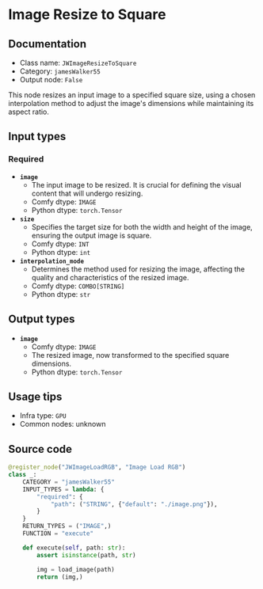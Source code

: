 # Image Resize to Square
## Documentation
- Class name: `JWImageResizeToSquare`
- Category: `jamesWalker55`
- Output node: `False`

This node resizes an input image to a specified square size, using a chosen interpolation method to adjust the image's dimensions while maintaining its aspect ratio.
## Input types
### Required
- **`image`**
    - The input image to be resized. It is crucial for defining the visual content that will undergo resizing.
    - Comfy dtype: `IMAGE`
    - Python dtype: `torch.Tensor`
- **`size`**
    - Specifies the target size for both the width and height of the image, ensuring the output image is square.
    - Comfy dtype: `INT`
    - Python dtype: `int`
- **`interpolation_mode`**
    - Determines the method used for resizing the image, affecting the quality and characteristics of the resized image.
    - Comfy dtype: `COMBO[STRING]`
    - Python dtype: `str`
## Output types
- **`image`**
    - Comfy dtype: `IMAGE`
    - The resized image, now transformed to the specified square dimensions.
    - Python dtype: `torch.Tensor`
## Usage tips
- Infra type: `GPU`
- Common nodes: unknown


## Source code
```python
@register_node("JWImageLoadRGB", "Image Load RGB")
class _:
    CATEGORY = "jamesWalker55"
    INPUT_TYPES = lambda: {
        "required": {
            "path": ("STRING", {"default": "./image.png"}),
        }
    }
    RETURN_TYPES = ("IMAGE",)
    FUNCTION = "execute"

    def execute(self, path: str):
        assert isinstance(path, str)

        img = load_image(path)
        return (img,)

```
